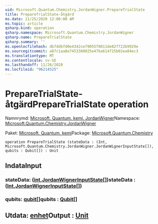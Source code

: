 ```yaml
---
uid: Microsoft.Quantum.Chemistry.JordanWigner.PrepareTrialState
title: PrepareTrialState-åtgärd
ms.date: 11/25/2020 12:00:00 AM
ms.topic: article
qsharp.kind: operation
qsharp.namespace: Microsoft.Quantum.Chemistry.JordanWigner
qsharp.name: PrepareTrialState
qsharp.summary: ''
ms.openlocfilehash: db7ddbfd0e4342ce79055f8011de82f722b9929e
ms.sourcegitcommit: a87c1aa8e7453360025e47ba614f25b02ea84ec3
ms.translationtype: MT
ms.contentlocale: sv-SE
ms.lasthandoff: 11/26/2020
ms.locfileid: "96214525"
---
```

# <a name="preparetrialstate-operation"></a><span data-ttu-id="86110-102">PrepareTrialState-åtgärd</span><span class="sxs-lookup"><span data-stu-id="86110-102">PrepareTrialState operation</span></span>

<span data-ttu-id="86110-103">Namnrymd: [Microsoft. Quantum. kemi. JordanWigner](xref:Microsoft.Quantum.Chemistry.JordanWigner)</span><span class="sxs-lookup"><span data-stu-id="86110-103">Namespace: [Microsoft.Quantum.Chemistry.JordanWigner](xref:Microsoft.Quantum.Chemistry.JordanWigner)</span></span>

<span data-ttu-id="86110-104">Paket: [Microsoft. Quantum. kemi](https://nuget.org/packages/Microsoft.Quantum.Chemistry)</span><span class="sxs-lookup"><span data-stu-id="86110-104">Package: [Microsoft.Quantum.Chemistry](https://nuget.org/packages/Microsoft.Quantum.Chemistry)</span></span>




```qsharp
operation PrepareTrialState (stateData : (Int, Microsoft.Quantum.Chemistry.JordanWigner.JordanWignerInputState[]), qubits : Qubit[]) : Unit
```


## <a name="input"></a><span data-ttu-id="86110-105">Indata</span><span class="sxs-lookup"><span data-stu-id="86110-105">Input</span></span>

### <a name="statedata--intjordanwignerinputstate"></a><span data-ttu-id="86110-106">stateData: ([int](xref:microsoft.quantum.lang-ref.int),[JordanWignerInputState](xref:Microsoft.Quantum.Chemistry.JordanWigner.JordanWignerInputState)[])</span><span class="sxs-lookup"><span data-stu-id="86110-106">stateData : ([Int](xref:microsoft.quantum.lang-ref.int),[JordanWignerInputState](xref:Microsoft.Quantum.Chemistry.JordanWigner.JordanWignerInputState)[])</span></span>




### <a name="qubits--qubit"></a><span data-ttu-id="86110-107">qubits: [qubit](xref:microsoft.quantum.lang-ref.qubit)[]</span><span class="sxs-lookup"><span data-stu-id="86110-107">qubits : [Qubit](xref:microsoft.quantum.lang-ref.qubit)[]</span></span>





## <a name="output--unit"></a><span data-ttu-id="86110-108">Utdata: [enhet](xref:microsoft.quantum.lang-ref.unit)</span><span class="sxs-lookup"><span data-stu-id="86110-108">Output : [Unit](xref:microsoft.quantum.lang-ref.unit)</span></span>

